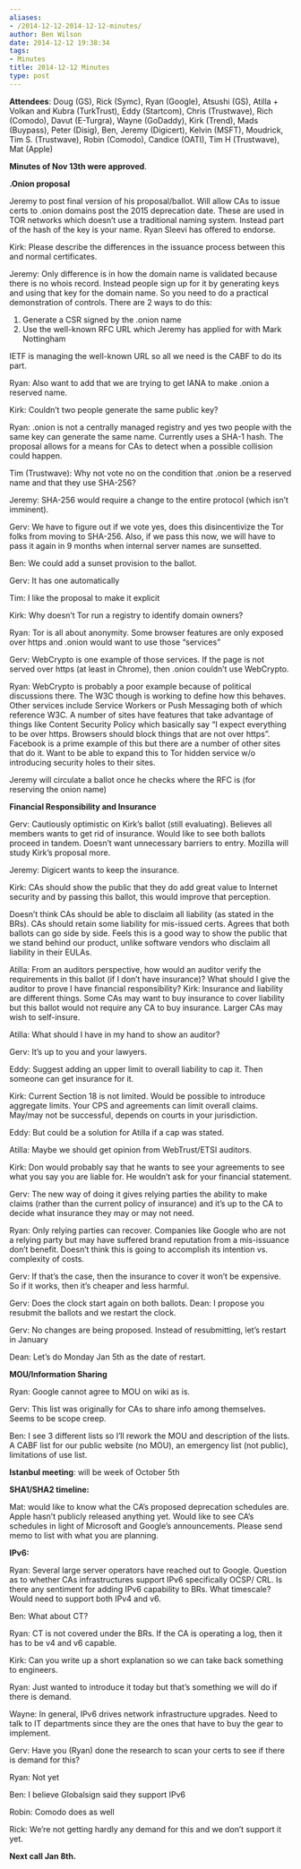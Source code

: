 ```yaml
---
aliases:
- /2014-12-12-2014-12-12-minutes/
author: Ben Wilson
date: 2014-12-12 19:38:34
tags:
- Minutes
title: 2014-12-12 Minutes
type: post
---
```


**Attendees**: Doug (GS), Rick (Symc), Ryan (Google), Atsushi (GS), Atilla + Volkan and Kubra (TurkTrust), Eddy (Startcom), Chris (Trustwave), Rich (Comodo), Davut (E-Turgra), Wayne (GoDaddy), Kirk (Trend), Mads (Buypass), Peter (Disig), Ben, Jeremy (Digicert), Kelvin (MSFT), Moudrick, Tim S. (Trustwave), Robin (Comodo), Candice (OATI), Tim H (Trustwave), Mat (Apple)

**Minutes of Nov 13th were approved**.

**.Onion proposal**

Jeremy to post final version of his proposal/ballot. Will allow CAs to issue certs to .onion domains post the 2015 deprecation date. These are used in TOR networks which doesn’t use a traditional naming system. Instead part of the hash of the key is your name. Ryan Sleevi has offered to endorse.

Kirk: Please describe the differences in the issuance process between this and normal certificates.

Jeremy: Only difference is in how the domain name is validated because there is no whois record. Instead people sign up for it by generating keys and using that key for the domain name. So you need to do a practical demonstration of controls. There are 2 ways to do this:

1. Generate a CSR signed by the .onion name
1. Use the well-known RFC URL which Jeremy has applied for with Mark Nottingham

IETF is managing the well-known URL so all we need is the CABF to do its part.

Ryan: Also want to add that we are trying to get IANA to make .onion a reserved name.

Kirk: Couldn’t two people generate the same public key?

Ryan: .onion is not a centrally managed registry and yes two people with the same key can generate the same name. Currently uses a SHA-1 hash. The proposal allows for a means for CAs to detect when a possible collision could happen.

Tim (Trustwave): Why not vote no on the condition that .onion be a reserved name and that they use SHA-256?

Jeremy: SHA-256 would require a change to the entire protocol (which isn’t imminent).

Gerv: We have to figure out if we vote yes, does this disincentivize the Tor folks from moving to SHA-256. Also, if we pass this now, we will have to pass it again in 9 months when internal server names are sunsetted.

Ben: We could add a sunset provision to the ballot.

Gerv: It has one automatically

Tim: I like the proposal to make it explicit

Kirk: Why doesn’t Tor run a registry to identify domain owners?

Ryan: Tor is all about anonymity. Some browser features are only exposed over https and .onion would want to use those “services”

Gerv: WebCrypto is one example of those services. If the page is not served over https (at least in Chrome), then .onion couldn’t use WebCrypto.

Ryan: WebCrypto is probably a poor example because of political discussions there. The W3C though is working to define how this behaves. Other services include Service Workers or Push Messaging both of which reference W3C. A number of sites have features that take advantage of things like Content Security Policy which basically say “I expect everything to be over https. Browsers should block things that are not over https”. Facebook is a prime example of this but there are a number of other sites that do it. Want to be able to expand this to Tor hidden service w/o introducing security holes to their sites.

Jeremy will circulate a ballot once he checks where the RFC is (for reserving the onion name)

**Financial Responsibility and Insurance**

Gerv: Cautiously optimistic on Kirk’s ballot (still evaluating). Believes all members wants to get rid of insurance. Would like to see both ballots proceed in tandem. Doesn’t want unnecessary barriers to entry. Mozilla will study Kirk’s proposal more.

Jeremy: Digicert wants to keep the insurance.

Kirk: CAs should show the public that they do add great value to Internet security and by passing this ballot, this would improve that perception.

Doesn’t think CAs should be able to disclaim all liability (as stated in the BRs). CAs should retain some liability for mis-issued certs. Agrees that both ballots can go side by side. Feels this is a good way to show the public that we stand behind our product, unlike software vendors who disclaim all liability in their EULAs.

Atilla: From an auditors perspective, how would an auditor verify the requirements in this ballot (if I don’t have insurance)? What should I give the auditor to prove I have financial responsibility?
Kirk: Insurance and liability are different things. Some CAs may want to buy insurance to cover liability but this ballot would not require any CA to buy insurance. Larger CAs may wish to self-insure.

Atilla: What should I have in my hand to show an auditor?

Gerv: It’s up to you and your lawyers.

Eddy: Suggest adding an upper limit to overall liability to cap it. Then someone can get insurance for it.

Kirk: Current Section 18 is not limited. Would be possible to introduce aggregate limits. Your CPS and agreements can limit overall claims. May/may not be successful, depends on courts in your jurisdiction.

Eddy: But could be a solution for Atilla if a cap was stated.

Atilla: Maybe we should get opinion from WebTrust/ETSI auditors.

Kirk: Don would probably say that he wants to see your agreements to see what you say you are liable for. He wouldn’t ask for your financial statement.

Gerv: The new way of doing it gives relying parties the ability to make claims (rather than the current policy of insurance) and it’s up to the CA to decide what insurance they may or may not need.

Ryan: Only relying parties can recover. Companies like Google who are not a relying party but may have suffered brand reputation from a mis-issuance don’t benefit. Doesn’t think this is going to accomplish its intention vs. complexity of costs.

Gerv: If that’s the case, then the insurance to cover it won’t be expensive. So if it works, then it’s cheaper and less harmful.

Gerv: Does the clock start again on both ballots.
Dean: I propose you resubmit the ballots and we restart the clock.

Gerv: No changes are being proposed. Instead of resubmitting, let’s restart in January

Dean: Let’s do Monday Jan 5th as the date of restart.

**MOU/Information Sharing**

Ryan: Google cannot agree to MOU on wiki as is.

Gerv: This list was originally for CAs to share info among themselves. Seems to be scope creep.

Ben: I see 3 different lists so I’ll rework the MOU and description of the lists. A CABF list for our public website (no MOU), an emergency list (not public), limitations of use list.

**Istanbul meeting**: will be week of October 5th

**SHA1/SHA2 timeline:**

Mat: would like to know what the CA’s proposed deprecation schedules are. Apple hasn’t publicly released anything yet. Would like to see CA’s schedules in light of Microsoft and Google’s announcements. Please send memo to list with what you are planning.

**IPv6:**

Ryan: Several large server operators have reached out to Google. Question as to whether CAs infrastructures support IPv6 specifically OCSP/ CRL. Is there any sentiment for adding IPv6 capability to BRs. What timescale? Would need to support both IPv4 and v6.

Ben: What about CT?

Ryan: CT is not covered under the BRs. If the CA is operating a log, then it has to be v4 and v6 capable.

Kirk: Can you write up a short explanation so we can take back something to engineers.

Ryan: Just wanted to introduce it today but that’s something we will do if there is demand.

Wayne: In general, IPv6 drives network infrastructure upgrades. Need to talk to IT departments since they are the ones that have to buy the gear to implement.

Gerv: Have you (Ryan) done the research to scan your certs to see if there is demand for this?

Ryan: Not yet

Ben: I believe Globalsign said they support IPv6

Robin: Comodo does as well

Rick: We’re not getting hardly any demand for this and we don’t support it yet.

**Next call Jan 8th.**